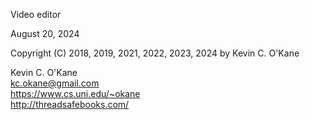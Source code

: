 Video editor

August 20, 2024

Copyright (C) 2018, 2019, 2021, 2022, 2023, 2024 by Kevin C. O'Kane

Kevin C. O'Kane <br>
kc.okane@gmail.com <br>
https://www.cs.uni.edu/~okane <br>
http://threadsafebooks.com/ <br>
